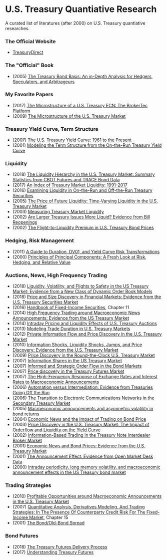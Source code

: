 # U.S. Treasury Quantiative Research

A curated list of literatures (after 2000) on U.S. Treasury quantiative researches.


### The Official Website
* [TreasuryDirect](https://www.treasurydirect.gov/)


### The "Official" Book
* (2005) [The Treasury Bond Basis: An in-Depth Analysis for Hedgers, Speculators, and Arbitrageurs](https://www.amazon.com/Treasury-Bond-Basis-Depth-Arbitrageurs/dp/0071456104/ref=sr_1_1?dchild=1&keywords=treasury+bond+basis&qid=1586724485&sr=8-1)


### My Favorite Papers
* (2017) [The Microstructure of a U.S. Treasury ECN: The BrokerTec Platform](https://www.newyorkfed.org/medialibrary/media/research/staff_reports/sr381.pdf)
* (2009) [The Microstructure of the U.S. Treasury Market](https://papers.ssrn.com/sol3/papers.cfm?abstract_id=1070226)


### Treasury Yield Curve, Term Structure
* (2007) [The U.S. Treasury Yield Curve: 1961 to the Present](https://www.federalreserve.gov/pubs/feds/2006/200628/200628pap.pdf)
* (2001) [Modeling the Term Structure from the On-the-Run Treasury Yield Curve
](https://papers.ssrn.com/sol3/papers.cfm?abstract_id=291340)


### Liquidity
* (2018) [The Liquidity Hierarchy in the U.S. Treasury Market: Summary Statistics from CBOT Futures and TRACE Bond Data](https://www.cftc.gov/sites/default/files/2018-11/Liquidity%20Hierarchy%20in%20Tsy%20Mkt%20v4_ada.pdf)
* (2017) [An Index of Treasury Market Liquidity: 1991-2017](https://www.newyorkfed.org/medialibrary/media/research/staff_reports/sr827.pdf) 
* (2016) [Examining Liquidity in On-the-Run and Off-the-Run Treasury Securities](https://www.treasury.gov/connect/blog/Pages/Examining-Liquidity-in-On-the-Run-and-Off-the-Run-Treasury-Securities.aspx)
* (2005) [The Price of Future Liquidity: Time-Varying Liquidity in the U.S. Treasury Market](https://academic.oup.com/rof/article-abstract/9/1/1/1574108?redirectedFrom=fulltext)
* (2003) [Measuring Treasury Market Liquidity](https://www.newyorkfed.org/medialibrary/media/research/epr/03v09n3/0309flempdf.pdf)
* (2002) [Are Larger Treasury Issues More Liquid? Evidence from Bill Reopenings](https://www.jstor.org/stable/3270705?seq=1)
* (2002) [The Flight-to-Liquidity Premium in U.S. Treasury Bond Prices](https://www.nber.org/papers/w9312.pdf)


### Hedging, Risk Management
* (2011) [A Guide to Duration, DV01, and Yield Curve Risk Transformations](http://www.closemountain.com/papers/risktransform1.pdf)
* (2000) [Principles of Principal Components: A Fresh Look at Risk, Hedging, and Relative Value](http://quantlabs.net/academy/download/free_quant_instituitional_books_/[Salomon%20Smith%20Barney]%20Principles%20of%20Principal%20Components%20-%20A%20Fresh%20Look%20at%20Risk,%20Hedging%20and%20Relative%20Value.pdf)


### Auctions, News, High Frequency Trading
* (2018) [Liquidity, Volatility, and Flights to Safety in the US Treasury Market: Evidence from a New Class of Dynamic Order Book Models](https://www.econstor.eu/bitstream/10419/93594/1/733627927.pdf)
* (2018) [Price and Size Discovery in Financial Markets: Evidence from the U.S. Treasury Securities Market](https://www.newyorkfed.org/medialibrary/media/research/staff_reports/sr624.pdf)
* (2016) [Handbook of Fixed-Income Securities](https://www.amazon.com/Fixed-Income-Securities-Handbooks-Engineering-Econometrics-ebook/dp/B01DEWCS3W/ref=sr_1_1?dchild=1&keywords=handbook+of+fixed+income+pietro&qid=1586713734&s=books&sr=1-1), Chapter 11
* (2014) [High Frequency Trading around Macroeconomic News Announcements: Evidence from the US Treasury Market](https://www.bankofcanada.ca/wp-content/uploads/2014/12/wp2014-56.pdf)
* (2014) [Intraday Pricing and Liquidity Effects of U.S. Treasury Auctions](http://apps.olin.wustl.edu/Conf/CFAR-FTG/Files/pdf/2017/110.pdf)
* (2013) [Modeling Trade Duration in U.S. Treasury Markets](https://www.tandfonline.com/doi/abs/10.1080/14697688.2012.745011)
* (2012) [Private Information Flow and Price Discovery in the U.S. Treasury Market](https://papers.ssrn.com/sol3/papers.cfm?abstract_id=2139702)
* (2010) [Information Shocks, Liquidity Shocks, Jumps, and Price Discovery: Evidence from the U.S. Treasury Market](https://www.cambridge.org/core/journals/journal-of-financial-and-quantitative-analysis/article/information-shocks-liquidity-shocks-jumps-and-price-discovery-evidence-from-the-us-treasury-market/59C0B3C06EBBA04BB16F737A0A2DB122)
* (2009) [Price Discovery in the Round-the-Clock U.S. Treasury Market](https://www.sciencedirect.com/science/article/abs/pii/S1042957309000035)
* (2007) [Information Shares in the US Treasury Market](https://pdfs.semanticscholar.org/4ce0/c5cd11f48361fc529c6a5c0758643eacb348.pdf)
* (2007) [Informed and Strategic Order Flow in the Bond Markets](https://academic.oup.com/rfs/article-abstract/20/6/1975/1575509?redirectedFrom=fulltext)
* (2007) [Price discovery in the Treasury Futures Market](https://faculty.fuqua.duke.edu/~mbrandt/papers/published/cti.pdf)
* (2007) [The High-Frequency Response of Exchange Rates and Interest Rates to Macroeconomic Announcements](https://www.sciencedirect.com/science/article/abs/pii/S0304393206001565)
* (2006) [Automation versus Intermediation: Evidence from Treasuries Going Off the Run](https://faculty.haas.berkeley.edu/hender/on-off.pdf)
* (2006) [The Transition to Electronic Communications Networks in the Secondary Treasury Market](https://files.stlouisfed.org/files/htdocs/publications/review/06/11/Mizrach.pdf)
* (2005) [Macroeconomic announcements and asymmetric volatility in bond returns](https://www.sciencedirect.com/science/article/abs/pii/S0378426606000112)
* (2004) [Economic News and the Impact of Trading on Bond Price](https://www.jstor.org/stable/3694734?seq=1)
* (2003) [Price Discovery in the U.S. Treasury Market: The Impact of Orderflow and Liquidity on the Yield Curve](https://www.nber.org/papers/w9529.pdf)
* (2002) [Information-Based Trading in the Treasury Note Interdealer Broker Market](https://www.sciencedirect.com/science/article/abs/pii/S1042957302903384)
* (2001) [Economic News and Bond Prices: Evidence from the U.S. Treasury Market](https://www.jstor.org/stable/2676223?seq=1)
* (2001) [The Announcement Effect: Evidence from Open Market Desk Data](https://core.ac.uk/download/pdf/6792938.pdf)
* (2000) [Intraday periodicity, long memory volatility, and macroeconomic announcement effects in the US Treasury bond market](https://www.sciencedirect.com/science/article/abs/pii/S0927539800000025)


### Trading Strategies
* (2010) [Profitable Opportunities around Macroeconomic Announcements in the U.S. Treasury Market](http://dr.library.brocku.ca/bitstream/handle/10464/3364/Brock_Luo_Haiming_2011.pdf?sequence=1)
* (2007) [Quantitative Analysis, Derivatives Modeling, And Trading Strategies: In The Presence Of Counterparty Credit Risk For The Fixed-Income Market](https://www.amazon.com/Quantitative-Analysis-Derivatives-Modeling-Strategies/dp/9813203226/ref=sr_1_1?dchild=1&keywords=quantiative+analysis+derivative+modeling+and+trading&qid=1586714088&s=books&sr=1-1-spell), Chapter 15
* (2001) [The Bond/Old-Bond Spread](https://www.sciencedirect.com/science/article/abs/pii/S0304405X02002076)


### Bond Futures
* (2018) [The Treasury Futures Delivery Process](https://www.cmegroup.com/trading/interest-rates/files/us-treasury-futures-delivery-process.pdf)
* (2017) [Understanding Treasury Futures](https://www.cmegroup.com/education/files/understanding-treasury-futures.pdf)